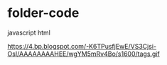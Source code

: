 # folder-code
javascript html

https://4.bp.blogspot.com/-K6TPusfjEwE/VS3Cjsi-OsI/AAAAAAAAHEE/wgYM5mRv4Bo/s1600/tags.gif

